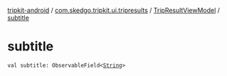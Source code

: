 [tripkit-android](../../index.md) / [com.skedgo.tripkit.ui.tripresults](../index.md) / [TripResultViewModel](index.md) / [subtitle](./subtitle.md)

# subtitle

`val subtitle: ObservableField<`[`String`](https://kotlinlang.org/api/latest/jvm/stdlib/kotlin/-string/index.html)`>`